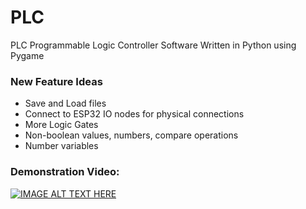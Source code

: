# PLC
PLC Programmable Logic Controller Software
Written in Python using Pygame

### New Feature Ideas
- Save and Load files
- Connect to ESP32 IO nodes for physical connections
- More Logic Gates
- Non-boolean values, numbers, compare operations
- Number variables

### Demonstration Video:
[![IMAGE ALT TEXT HERE](https://img.youtube.com/vi/NxRdQFMx3ew/0.jpg)](https://www.youtube.com/watch?v=NxRdQFMx3ew)
